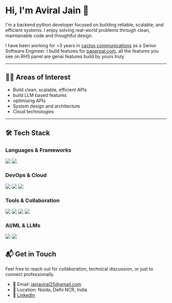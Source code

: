 # Hi, I'm Aviral Jain 👋

I'm a backend python developer focused on building reliable, scalable, and efficient systems. I enjoy solving real-world problems through clean, maintainable code and thoughtful design.

I have been working for ~3 years in [cactus communications](https://cactusglobal.com) as a Senior Software Engineer. 
I build features for [paperpal.com](https://paperpal.com/homev3), all the features you see on RHS panel are genai features build by yours truly


---

## 🧑‍💻 Areas of Interest

- Build clean, scalable, efficient APIs
- build LLM based features
- optimising APIs
- System design and architecture
- Cloud technologies

---

## 🛠️ Tech Stack

### Languages & Frameworks
<p>
  <img src="https://img.shields.io/badge/-Python-3776AB?style=flat&logo=python&logoColor=white"/>
  <img src="https://img.shields.io/badge/-FastAPI-009688?style=flat&logo=fastapi&logoColor=white"/>
</p>

### DevOps & Cloud
<p>
  <img src="https://img.shields.io/badge/-Docker-2496ED?style=flat&logo=docker&logoColor=white"/>
  <img src="https://img.shields.io/badge/-Terraform-623CE4?style=flat&logo=terraform&logoColor=white"/>
  <img src="https://img.shields.io/badge/-AWS-232F3E?style=flat&logo=amazon-aws&logoColor=white"/>
</p>

### Tools & Collaboration
<p>
  <img src="https://img.shields.io/badge/-GitHub-181717?style=flat&logo=github&logoColor=white"/>
  <img src="https://img.shields.io/badge/-Slack-4A154B?style=flat&logo=slack&logoColor=white"/>
  <img src="https://img.shields.io/badge/-Jira-0052CC?style=flat&logo=jira&logoColor=white"/>
  <img src="https://img.shields.io/badge/-Confluence-172B4D?style=flat&logo=confluence&logoColor=white"/>
</p>

### AI/ML & LLMs
<p>
  <img src="https://img.shields.io/badge/-LLMs-ffcc00?style=flat&logo=openai&logoColor=black"/>
  <img src="https://img.shields.io/badge/-Prompt%20Engineering-5e5e5e?style=flat&logo=OpenAI&logoColor=white"/>
</p>



## 📬 Get in Touch

Feel free to reach out for collaboration, technical discussion, or just to connect professionally.

- 📧 Email: jainaviral25@gmail.com
- 📍 Location: Noida, Delhi NCR, India    
- 🔗 [LinkedIn](https://www.linkedin.com/in/aviral-jain-6190b9133/)
